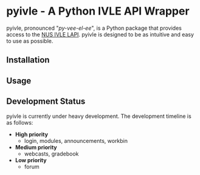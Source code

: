 # pyivle - A Python IVLE API Wrapper

pyivle, pronounced "*py-vee-el-ee*", is a Python package that provides access to the [NUS IVLE LAPI](https://wiki.nus.edu.sg/display/ivlelapi/IVLE+LAPI+Overview). pyivle is designed to be as intuitive and easy to use as possible.

## Installation

## Usage

## Development Status

pyivle is currently under heavy development. The development timeline is as follows:

* **High priority**
    * login, modules, announcements, workbin
* **Medium priority**
    * webcasts, gradebook
* **Low priority**
    * forum
